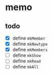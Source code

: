 memo
====

todo
----

* [x] define `mkMember`
* [x] define `mkNewtype`
* [x] define `mkMembers`
* [ ] define `mkShow`
* [ ] define `mkRead`
* [ ] define `mkAll`
